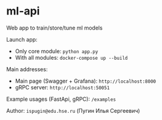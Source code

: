 # ml-api
Web app to train/store/tune ml models

Launch app:
- Only core module: `python app.py`
- With all modules: `docker-compose up --build`

Main addresses:
- Main page (Swagger + Grafana): `http://localhost:8000`
- gRPC server: `http://localhost:50051`

Example usages (FastApi, gRPC): `/examples`

Author: `ispugin@edu.hse.ru` (Пугин Илья Сергеевич)